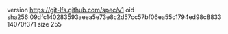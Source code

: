 version https://git-lfs.github.com/spec/v1
oid sha256:09dfc140283593aeea5e73e8c2d57cc57bf06ea55c1794ed98c883314070f371
size 255
